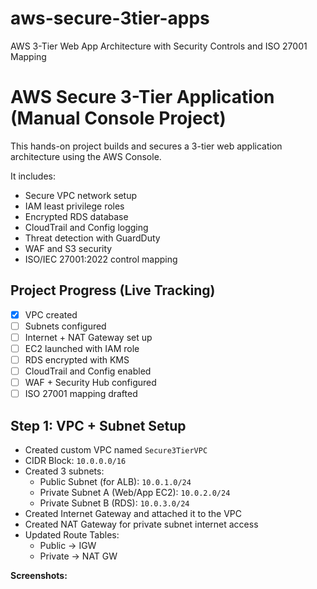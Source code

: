 # aws-secure-3tier-apps
AWS 3-Tier Web App Architecture with Security Controls and ISO 27001 Mapping 

# AWS Secure 3-Tier Application (Manual Console Project)
This hands-on project builds and secures a 3-tier web application architecture using the AWS Console.

It includes:
- Secure VPC network setup
- IAM least privilege roles
- Encrypted RDS database
- CloudTrail and Config logging
- Threat detection with GuardDuty
- WAF and S3 security
- ISO/IEC 27001:2022 control mapping

## Project Progress (Live Tracking)
- [x] VPC created
- [ ] Subnets configured
- [ ] Internet + NAT Gateway set up
- [ ] EC2 launched with IAM role
- [ ] RDS encrypted with KMS
- [ ] CloudTrail and Config enabled
- [ ] WAF + Security Hub configured
- [ ] ISO 27001 mapping drafted

##  Step 1: VPC + Subnet Setup

- Created custom VPC named `Secure3TierVPC`
- CIDR Block: `10.0.0.0/16`
- Created 3 subnets:
  - Public Subnet (for ALB): `10.0.1.0/24`
  - Private Subnet A (Web/App EC2): `10.0.2.0/24`
  - Private Subnet B (RDS): `10.0.3.0/24`
- Created Internet Gateway and attached it to the VPC
- Created NAT Gateway for private subnet internet access
- Updated Route Tables:
  - Public → IGW
  - Private → NAT GW

 **Screenshots:**
